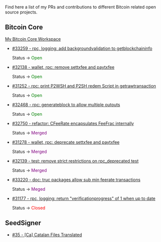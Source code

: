 Find here a list of my PRs and contributions to different Bitcoin related open source projects.

## Bitcoin Core

[My Bitcoin Core Workspace](https://github.com/polespinasa/bitcoin)

- [#33259 - rpc, logging: add backgroundvalidation to getblockchaininfo](https://github.com/bitcoin/bitcoin/pull/33259)

	Status &rarr; <span style="color: green;">Open</span>

- [#32138 - wallet, rpc: remove settxfee and paytxfee](https://github.com/bitcoin/bitcoin/pull/32138)

	Status &rarr; <span style="color: green;">Open</span>

- [#31252 - rpc: print P2WSH and P2SH redem Script in getrawtransaction](https://github.com/bitcoin/bitcoin/pull/31252)

	Status &rarr; <span style="color: green;">Open</span>

- [#32468 - rpc: generateblock to allow multiple outputs](https://github.com/bitcoin/bitcoin/pull/32468)

	Status &rarr; <span style="color: green;">Open</span>

- [#32750 - refactor: CFeeRate encapsulates FeeFrac internally](https://github.com/bitcoin/bitcoin/pull/32750)

	Status &rarr; <span style="color: purple;">Merged</span>

- [#31278 - wallet, rpc: deprecate settxfee and paytxfee](https://github.com/bitcoin/bitcoin/pull/31278)

	Status &rarr; <span style="color: purple;">Merged</span>

- [#32139 - test: remove strict restrictions on rpc_deprecated test](https://github.com/bitcoin/bitcoin/pull/32139)

	Status &rarr; <span style="color: purple;">Merged</span>

- [#33220 - doc: truc packages allow sub min feerate transactions](https://github.com/bitcoin/bitcoin/pull/33220)

	Status &rarr; <span style="color: purple;">Meged</span>

- [#31177 - rpc, logging: return "verificationprogress" of 1 when up to date](https://github.com/bitcoin/bitcoin/pull/31177)

	Status &rarr; <span style="color: red;">Closed</span>


## SeedSigner

- [#35 - [Ca] Catalan Files Translated](https://github.com/SeedSigner/seedsigner-translations/pull/35)